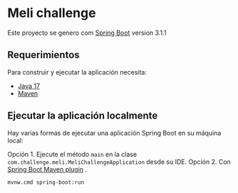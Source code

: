 # Meli challenge
Este proyecto se genero com [Spring Boot](http://projects.spring.io/spring-boot/) version 3.1.1

## Requerimientos

Para construir y ejecutar la aplicación necesita:

- [Java 17](https://www.oracle.com/java/technologies/downloads/#java8)
- [Maven](https://maven.apache.org)

  
## Ejecutar la aplicación localmente

Hay varias formas de ejecutar una aplicación Spring Boot en su máquina local:

Opción 1. Ejecute el método `main` en la clase `com.challenge.meli.MeliChallengeApplication` desde su IDE.
Opción 2. Con [Spring Boot Maven plugin](https://docs.spring.io/spring-boot/docs/current/reference/html/build-tool-plugins-maven-plugin.html) .
```shell
mvnw.cmd spring-boot:run
```


